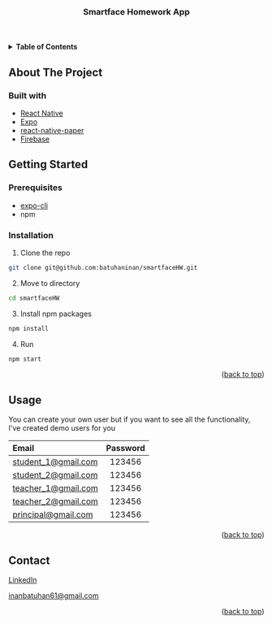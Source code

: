 <div id="top"></div>

<br />
<div align="center">
<h3 align="center">Smartface Homework App</h3>
</div>
<br />
<br />


<details>
  <summary><b>Table of Contents</b></summary>
  <ol>
    <li>
      <a href="#about-the-project">About The Project</a>
      <ul>
        <li><a href="#built-with">Built With</a></li>
      </ul>
    </li>
    <li>
      <a href="#getting-started">Getting Started</a>
      <ul>
        <li><a href="#prerequisites">Prerequisites</a></li>
        <li><a href="#installation">Installation</a></li>
      </ul>
    </li>
    <li><a href="#usage">Usage</a></li>
    <li><a href="#contact">Contact</a></li>
  </ol>
</details>

## About The Project
<div id="about-the-project"></div>

### Built with
<div id="built-with"></div>

* [React Native](https://reactnative.dev/)
* [Expo](https://expo.dev/)
* [react-native-paper](https://reactnativepaper.com/) 
* [Firebase](https://firebase.google.com/)



## Getting Started
<div id="getting-started"></div>


### Prerequisites
<div id="prerequisites"></div>

* [expo-cli](https://docs.expo.dev/get-started/installation/)
* npm

### Installation
<div id="installation"></div>

1. Clone the repo
```bash
git clone git@github.com:batuhaninan/smartfaceHW.git
```

2. Move to directory
```bash
cd smartfaceHW
```

3. Install npm packages
```bash
npm install
```

4. Run
```bash
npm start
```

<p align="right">(<a href="#top">back to top</a>)</p>

## Usage
<div id="usage"></div>

You can create your own user but if you want to see all the functionality, I've created demo users for you

| Email                |     Password     |
|:---------------------|:----------------:|
 | student_1@gmail.com  |      123456      |
 | student_2@gmail.com  |      123456      | 
 | teacher_1@gmail.com  |      123456      |
 | teacher_2@gmail.com  |      123456      |
 | principal@gmail.com  |      123456      |

<p align="right">(<a href="#top">back to top</a>)</p>

## Contact
<div id="contact"></div>

[LinkedIn](https://www.linkedin.com/in/batuhaninan/)

[inanbatuhan61@gmail.com](mailto:inanbatuhan61@gmail.com)

<p align="right">(<a href="#top">back to top</a>)</p>
